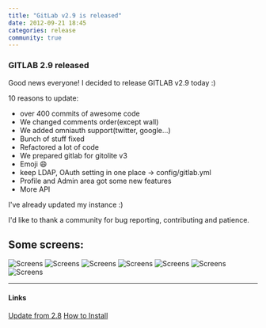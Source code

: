 ```yaml
---
title: "GitLab v2.9 is released"
date: 2012-09-21 18:45
categories: release
community: true
---
```


### GITLAB 2.9 released

Good news everyone!
I decided to release GITLAB v2.9 today :)

<!-- more -->

10 reasons to update:

* over 400 commits of awesome code
* We changed comments order(except wall)
* We added omniauth support(twitter, google...)
* Bunch of stuff fixed
* Refactored a lot of code
* We prepared gitlab for gitolite v3
* Emoji :smile:
* keep LDAP, OAuth setting in one place -> config/gitlab.yml
* Profile and Admin area got some new features
* More API

I've already updated my instance :)

I'd like to thank a community for bug reporting, contributing and patience.


## Some screens:
![Screens](/images/2_9/gl_29_dash.png)
![Screens](/images/2_9/gl_29_adm.png)
![Screens](/images/2_9/gl_29_files.png)
![Screens](/images/2_9/gl_29_issue.png)
![Screens](/images/2_9/gl_29_profile.png)
![Screens](/images/2_9/gl_29_tm.png)
![Screens](/images/2_9/gl_29_wall.png)

- - - 
<h4>Links</h4>
<a title="Update from 2.8" href="https://github.com/gitlabhq/gitlabhq/wiki/From-2.8-to-2.9">Update from 2.8</a>
<a title="How to Install" href="https://github.com/gitlabhq/gitlabhq/blob/stable/doc/installation.md">How to Install</a>

